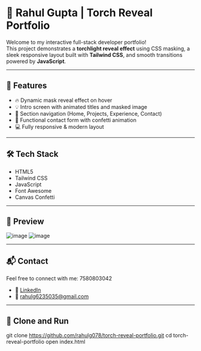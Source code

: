 # 🔦 Rahul Gupta | Torch Reveal Portfolio
Welcome to my interactive full-stack developer portfolio!  
This project demonstrates a **torchlight reveal effect** using CSS masking, a sleek responsive layout built with **Tailwind CSS**, and smooth transitions powered by **JavaScript**.

---
## 🚀 Features
- 🔥 Dynamic mask reveal effect on hover
- 💡 Intro screen with animated titles and masked image
- 📂 Section navigation (Home, Projects, Experience, Contact)
- 🎉 Functional contact form with confetti animation
- 💻 Fully responsive & modern layout

---
## 🛠 Tech Stack
- HTML5
- Tailwind CSS
- JavaScript
- Font Awesome
- Canvas Confetti

---

## 📸 Preview
![image](https://github.com/user-attachments/assets/c9098c3e-4f72-4dbe-8cb1-609f7738b0a8)
![image](https://github.com/user-attachments/assets/a7cfe871-97fd-43ee-820d-fecaeaaaaf14)



---
## 📬 Contact
Feel free to connect with me: 7580803042

- 🔗 [LinkedIn](https://www.linkedin.com/in/rahul-gupta-dev/)
- 📧 rahulg6235035@gmail.com

---
## 📁 Clone and Run
git clone https://github.com/rahulg078/torch-reveal-portfolio.git
cd torch-reveal-portfolio
open index.html
